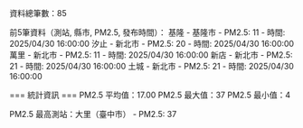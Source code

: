 資料總筆數：85

前5筆資料（測站, 縣市, PM2.5, 發布時間）：
基隆 - 基隆市 - PM2.5: 11 - 時間: 2025/04/30 16:00:00
汐止 - 新北市 - PM2.5: 20 - 時間: 2025/04/30 16:00:00
萬里 - 新北市 - PM2.5: 11 - 時間: 2025/04/30 16:00:00
新店 - 新北市 - PM2.5: 21 - 時間: 2025/04/30 16:00:00
土城 - 新北市 - PM2.5: 21 - 時間: 2025/04/30 16:00:00

=== 統計資訊 ===
PM2.5 平均值：17.00
PM2.5 最大值：37
PM2.5 最小值：4

PM2.5 最高測站：大里（臺中市） - PM2.5: 37
